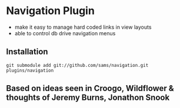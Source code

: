 # Navigation Plugin

* make it easy to manage hard coded links in view layouts
* able to control db drive navigation menus

## Installation

`git submodule add git://github.com/sams/navigation.git plugins/navigation`

## Based on ideas seen in Croogo, Wildflower & thoughts of Jeremy Burns, Jonathon Snook